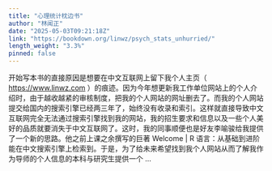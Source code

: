 ```yaml
---
title: "心理统计枕边书"
author: "林闻正"
date: "2025-05-03T09:21:18Z"
link: "https://bookdown.org/linwz/psych_stats_unhurried/"
length_weight: "3.3%"
pinned: false
---
```


开始写本书的直接原因是想要在中文互联网上留下我个人主页（ https://www.linwz.com ）的痕迹。因为今年想更新我工作单位网站上的个人介绍时，由于越收越紧的审核制度，把我的个人网站的网址删去了。而我的个人网站提交给国内的搜索引擎已经两三年了，始终没有收录和索引。这样就直接导致中文互联网完全无法通过搜索引擎找到我的网站，我的招生要求和信息以及一些个人美好的品质就要消失于中文互联网了。这时，我的同事顺便也是好友李喻骏给我提供了一个新的思路。他之前上课之余撰写的巨著 Welcome | R 语言：从基础到进阶 能在中文搜索引擎上检索到。于是，为了给未来希望找到我个人网站从而了解我作为导师的个人信息的本科与研究生提供一个 ...
